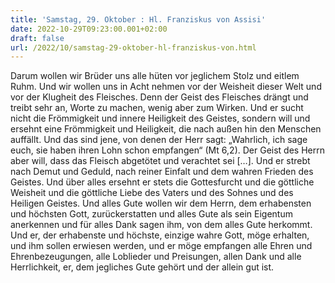 ```yaml
---
title: 'Samstag, 29. Oktober : Hl. Franziskus von Assisi'
date: 2022-10-29T09:23:00.001+02:00
draft: false
url: /2022/10/samstag-29-oktober-hl-franziskus-von.html
---
```


Darum wollen wir Brüder uns alle hüten vor jeglichem Stolz und eitlem Ruhm. Und wir wollen uns in Acht nehmen vor der Weisheit dieser Welt und vor der Klugheit des Fleisches. Denn der Geist des Fleisches drängt und treibt sehr an, Worte zu machen, wenig aber zum Wirken. Und er sucht nicht die Frömmigkeit und innere Heiligkeit des Geistes, sondern will und ersehnt eine Frömmigkeit und Heiligkeit, die nach außen hin den Menschen auffällt. Und das sind jene, von denen der Herr sagt: „Wahrlich, ich sage euch, sie haben ihren Lohn schon empfangen“ (Mt 6,2). Der Geist des Herrn aber will, dass das Fleisch abgetötet und verachtet sei \[…\]. Und er strebt nach Demut und Geduld, nach reiner Einfalt und dem wahren Frieden des Geistes. Und über alles ersehnt er stets die Gottesfurcht und die göttliche Weisheit und die göttliche Liebe des Vaters und des Sohnes und des Heiligen Geistes. Und alles Gute wollen wir dem Herrn, dem erhabensten und höchsten Gott, zurückerstatten und alles Gute als sein Eigentum anerkennen und für alles Dank sagen ihm, von dem alles Gute herkommt. Und er, der erhabenste und höchste, einzige wahre Gott, möge erhalten, und ihm sollen erwiesen werden, und er möge empfangen alle Ehren und Ehrenbezeugungen, alle Loblieder und Preisungen, allen Dank und alle Herrlichkeit, er, dem jegliches Gute gehört und der allein gut ist.